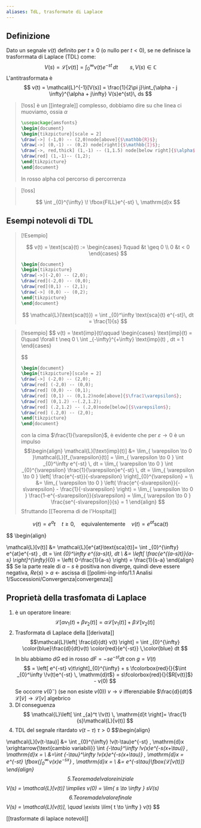 ```yaml
---
aliases: TdL, trasformate di Laplace
---
```

## Definizione

Dato un segnale $v(t)$ definito per $t \geq 0$ (o nullo per $t < 0$), se ne definisce la trasforrmata di Laplace (TDL) come:
 $$
V(s) = \mathcal{L}[v(t)] = \int _{0}^{\infty} v(t)e^{-st} \, dt\qquad s, V(s) \in \mathbb{C} 
$$
L'antitrasformata è
$$
v(t) = \mathcal{L}^{-1}[V(s)] = \frac{1}{2\pi j}\int_{\alpha - j \infty}^{\alpha + j\infty} V(s)e^{st}\, ds 
$$
>[!oss]
>è un [[integrale]] complesso, dobbiamo dire su che linea ci muoviamo, ossia $\alpha$
>
> ```tikz
> \usepackage{amsfonts}
>\begin{document}
>\begin{tikzpicture}[scale = 2]
>\draw[->] (-1,0) -- (2,0)node[above]{$\mathbb{R}$};
>\draw[->] (0,-1) -- (0,2) node[right]{$\mathbb{I}$};
>\draw[->, red,thick] (1,-1) -- (1,1.5) node[below right]{$\alpha$};
>\draw[red] (1,-1)-- (1,2);
>\end{tikzpicture}
>\end{document}
>```
>In rosso alpha col percorso di percorrenza

>[!oss]
>
>$$
>\int _{0}^{\infty} \! \fbox{FILL}e^{-st} \, \mathrm{d}x 
>$$

## Esempi notevoli di TDL

> [!Esempio]
> 
> $$
> v(t) = \text{sca}(t) := \begin{cases}
> 1\quad &t \geq 0 \\
> 0 &t < 0
> \end{cases}
> $$
> ```tikz
> \begin{document}
> \begin{tikzpicture}
> \draw[->](-2,0) -- (2,0);
> \draw[red](-2,0) -- (0,0);
> \draw[red](0,1) -- (2,1);
> \draw[->] (0,0) -- (0,2);
> \end{tikzpicture}
> \end{document}
> ```
> $$
> \mathcal{L}(\text{sca(t)}) = \int _{0}^\infty \text{sca}(t) e^{-st}\, dt = \frac{1}{s}
> $$

> [!esempio]
> $$
> v(t) = \text{imp}(t)\qquad \begin{cases}
> \text{imp}(t) = 0\quad \forall t \neq 0 \\
> \int _{-\infty}^{+\infty} \text{imp}(t) \, dt = 1 
> \end{cases}
> 
> $$
> ```tikz
> \begin{document}
> \begin{tikzpicture}[scale = 2]
> \draw[->] (-2,0) -- (2,0);
> \draw[red] (-2,0) -- (0,0);
> \draw[red] (0,0) -- (0,1);
> \draw[red] (0,1) -- (0,1.2)node[above]{$\frac1\varepsilon$};
> \draw[red] (0,1.2) --(.2,1.2);
> \draw[red] (.2,1.2) -- (.2,0)node[below]{$\varepsilon$};
> \draw[red] (.2,0) -- (2,0);
> \end{tikzpicture}
> \end{document}
> ```
> con la cima $\frac{1}{\varepsilon}$, è evidente che per $\varepsilon \to 0$ è un impulso
> $$\begin{align}
> \mathcal{L}[\text{imp}(t)] &= \lim_{ \varepsilon \to 0 }\mathcal{L}[f_{\varepsilon}(t)] = \lim_{ \varepsilon \to 0 } \int _{0}^\infty e^{-st} \, dt = \lim_{ \varepsilon \to 0 } \int _{0}^{\varepsilon} \frac{1}{\varepsilon}e^{-st} \, dt = \lim_{ \varepsilon \to 0 } \left[ \frac{e^{-st}}{-s\varepsilon} \right]_{0}^{\varepsilon} = \\
> &= \lim_{ \varepsilon \to 0 } \left( \frac{e^{-s\varepsilon}}{-s\varepsilon} - \frac{1}{-s\varepsilon}  \right) = \lim_{ \varepsilon \to 0 } \frac{1-e^{-s\varepsilon}}{s\varepsilon} = \lim_{ \varepsilon \to 0 } \frac{se^{-s\varepsilon}}{s} = 1   
> \end{align}   $$
> Sfruttando [[Teorema di de l'Hospital]]
> 


$$
v(t) = e^at\quad t \geq 0, \quad\text{equivalentemente}\quad v(t) = e^{at}\text{sca}(t)
$$

$$
\begin{align}

\mathcal{L}[v(t)] &= \mathcal{L}[e^{at}\text{sca}(t)]= \int _{0}^{\infty} e^{at}e^{-st} \, dt = \int _{0}^\infty e^{(a-s)t}\, dt   \\
&= \left[ \frac{e^{(a-s)t}}{a-s} \right]^{\infty}_{0} = \left( 0-\frac{1}{a-s} \right) = \frac{1}{s-a}
\end{align}
$$
Se la parte reale di $a - s$ è positiva non diverge, quindi deve essere negativa, $Re(s) > a$ <- ascissa di [[polimi-ing-info/1.1 Analisi 1/Successioni/Convergenza|convergenza]] 

## Proprietà della trasfomata di Laplace

1. è un operatore lineare:
	$$
	\mathcal{L}[\alpha v_{1}(t) + \beta v_{2}(t)] = \alpha \mathcal{L}[v_{1}(t)] + \beta \mathcal{L}[v_{2}(t)]
	$$
2. Trasformata di Laplace della [[derivata]]
   $$\mathcal{L}\left[ \frac{d}{dt} v(t) \right] = \int _{0}^{\infty} \color{blue}\frac{d}{dt}v(t) \color{red}{e^{-st}} \,\color{blue} dt  $$
   In blu abbiamo $dG$ ed in rosso $dF = -se^{-st}dt$ con $g = V(t)$
   $$
= \left[ e^{-st} v)t\right]_{0}^{\infty} + s \fcolorbox{red}{}{$\int _{0}^\infty \!v(t)e^{-st} \, \mathrm{d}t$} = s\fcolorbox{red}{}{$R[v(t)]$} - v(0)
$$
   Se occorre $v(0^-)$ (se non esiste $v(0)$)
   $v \to \dot{v}$ ifferenziabile $\frac{d}{dt}$
   $\mathcal{L}[\dot{v}] \to \mathcal{L}[v]$ algebrico
3. DI conseguenza
   $$
\mathcal{L}\left[ \int _{a}^t \!v(t) \, \mathrm{d}t  \right]= \frac{1}{s}\mathcal{L}[v(t)]
$$
4. TDL del segnale ritardato $v(t-\tau)$ $\tau > 0$
   $$\begin{align}

\mathcal{L}[v(t-\tau)] &= \int _{0}^{\infty} \!v(t-\tau)e^{-st} \, \mathrm{d}x \xrightarrow{\text{cambio variabili}} \int _{-\tau}^\infty \!v(x)e^{-s(x+\tau)} \, \mathrm{d}x = \\
&=\int _{-\tau}^\infty \!v(x)e^{-s(x+\tau)} \, \mathrm{d}x = e^{-st} \fbox{$\int _{0}^\infty \!v(x)e^{-sx}$} \, \mathrm{d}x = \\
&= e^{-s\tau}\fbox{$\mathcal{L}[v(t)]$}
\end{align}
$$
5. Teorema del valore iniziale 
   $$
V(s) = \mathcal{L}[v(t)] \implies v(0) = \lim_{ s \to \infty } sV(s)
$$
6. Teorema del valore finale
   $$
V(s) = \mathcal{L}[v(t)], \quad \exists \lim_{ t \to \infty } v(t)
$$

[[trasformate di laplace notevoli]]

